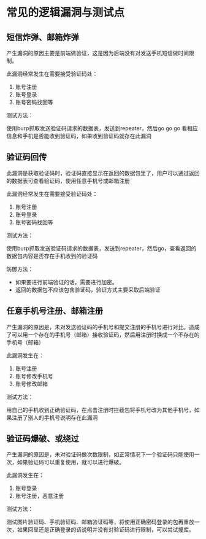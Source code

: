 # 常见的逻辑漏洞与测试点

## 短信炸弹、邮箱炸弹

产生漏洞的原因主要是前端做验证，这是因为后端没有对发送手机短信做时间限制。

此漏洞经常发生在需要接受验证码处：

1. 账号注册
2. 账号登录
3. 账号密码找回等

测试方法：

使用burp抓取发送验证码请求的数据表，发送到repeater，然后go go go 看相应信息和手机是否能收到验证码，如果收到验证码就存在此漏洞

## 验证码回传

此漏洞是获取验证码时，验证码直接显示在返回的数据包里了，用户可以通过返回的数据表可查看验证码，使用任意手机号或邮箱注册

此漏洞经常发生在需要接受验证码处：

1. 账号注册
2. 账号登录
3. 账号密码找回等

测试方法：

使用burp抓取发送验证码请求的数据表，发送到repeater，然后go，查看返回的数据包内容是否存在手机收到的验证码

防御方法：

- 如果要进行前端验证的话，需要进行加密。
- 返回的数据包不应该包含验证码，验证方式主要采取后端验证

## 任意手机号注册、邮箱注册

产生漏洞的原因是，未对发送验证码的手机号和提交注册的手机号进行对比。造成了可以用一个存在的手机号（邮箱）接收验证码，然后用注册时换成一个不存在的手机号（邮箱）

此漏洞发生在：

1. 账号注册
2. 账号修改手机号
3. 账号修改邮箱

测试方法：

用自己的手机收到正确验证码，在点击注册时拦截包将手机号改为其他手机号，如果注册了别人的手机号说明存在此漏洞

## 验证码爆破、或绕过

产生漏洞的原因是，未对验证码做次数限制，如正常情况下一个验证码只能使用一次，如果验证码可以重复使用，就可以进行爆破。

此漏洞发生在：

1. 账号登录
2. 账号注册，恶意注册

测试方法：

测试图片验证码、手机验证码、邮箱验证码等，将使用正确密码登录的包再重放一次，如果回显还是正确登录的话说明并没有对验证码进行限制，可以尝试撞库。

